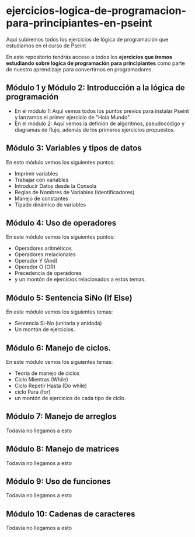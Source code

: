 # ejercicios-logica-de-programacion-para-principiantes-en-pseint
Aqui subiremos todos los ejercicios de lógica de programación que estudiamos en el curso de Pseint

En este repositorio tendrás acceso a todos los **ejercicios que iremos estudiando sobre lógica de programación para principiantes** como parte de nuestro aprendizaje para convertirnos en programadores.

## Módulo 1 y Módulo 2: Introducción a la lógica de programación
- En el módulo 1: Aquí vemos todos los puntos previos para instalar Pseint y lanzamos el primer ejercicio de "Hola Mundo".
- En el módulo 2: Aquí vemos la definión de algoritmos, pseudocódigo y diagramas de flujo, además de los primeros ejercicios propuestos.

## Módulo 3: Variables y tipos de datos
En esto módulo vemos los siguientes puntos:
- Imprimir variables
- Trabajar con variables
- Introducir Datos desde la Consola
- Reglas de Nombres de Variables (Identificadores)
- Manejo de constantes
- Tipado dinámico de variables

## Módulo 4: Uso de operadores
En este módulo vemos los siguientes puntos:
- Operadores aritméticos
- Operadores rrelacionales
- Operador Y (And)
- Operador O (OR)
- Precedencia de operadores
- y un montón de ejercicios relacionados a estos temas.

## Módulo 5: Sentencia SiNo (If Else)
En este módulo vemos los siguientes temas:
- Sentencia Si-No (unitaria y anidada)
- Un montón de ejercicios.

## Módulo 6: Manejo de ciclos.
En este módulo vemos los siguientes temas: 
- Teoria de manejo de ciclos
- Ciclo Mientras (While)
- Ciclo Repetir Hasta (Do while)
- ciclo Para (for) 
- un montón de ejercicios de cada tipo de ciclo.

## Módulo 7: Manejo de arreglos
Todavía no llegamos a esto

## Módulo 8: Manejo de matrices
Todavía no llegamos a esto

## Módulo 9: Uso de funciones
Todavía no llegamos a esto

## Módulo 10: Cadenas de caracteres
Todavía no llegamos a esto
